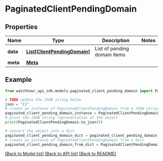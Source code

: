# PaginatedClientPendingDomain


## Properties

Name | Type | Description | Notes
------------ | ------------- | ------------- | -------------
**data** | [**List[ClientPendingDomain]**](ClientPendingDomain.md) | List of pending domain items | 
**meta** | [**Meta**](Meta.md) |  | 

## Example

```python
from watchtowr_api_sdk.models.paginated_client_pending_domain import PaginatedClientPendingDomain

# TODO update the JSON string below
json = "{}"
# create an instance of PaginatedClientPendingDomain from a JSON string
paginated_client_pending_domain_instance = PaginatedClientPendingDomain.from_json(json)
# print the JSON string representation of the object
print(PaginatedClientPendingDomain.to_json())

# convert the object into a dict
paginated_client_pending_domain_dict = paginated_client_pending_domain_instance.to_dict()
# create an instance of PaginatedClientPendingDomain from a dict
paginated_client_pending_domain_from_dict = PaginatedClientPendingDomain.from_dict(paginated_client_pending_domain_dict)
```
[[Back to Model list]](../README.md#documentation-for-models) [[Back to API list]](../README.md#documentation-for-api-endpoints) [[Back to README]](../README.md)


